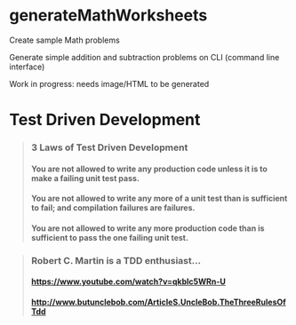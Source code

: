 # generateMathWorksheets
Create sample Math problems

Generate simple addition and subtraction problems on CLI (command line interface)

Work in progress: needs image/HTML to be generated

# Test Driven Development
>### 3 Laws of Test Driven Development
>#### You are not allowed to write any production code unless it is to make a failing unit test pass.
>#### You are not allowed to write any more of a unit test than is sufficient to fail; and compilation failures are failures.
>#### You are not allowed to write any more production code than is sufficient to pass the one failing unit test.

>### Robert C. Martin is a TDD enthusiast...
>#### https://www.youtube.com/watch?v=qkblc5WRn-U
>#### http://www.butunclebob.com/ArticleS.UncleBob.TheThreeRulesOfTdd


